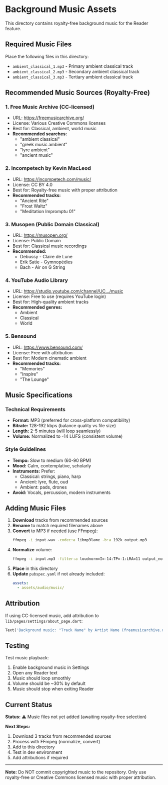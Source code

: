 # Background Music Assets

This directory contains royalty-free background music for the Reader feature.

## Required Music Files

Place the following files in this directory:

- `ambient_classical_1.mp3` - Primary ambient classical track
- `ambient_classical_2.mp3` - Secondary ambient classical track
- `ambient_classical_3.mp3` - Tertiary ambient classical track

## Recommended Music Sources (Royalty-Free)

### 1. **Free Music Archive** (CC-licensed)
- URL: https://freemusicarchive.org/
- License: Various Creative Commons licenses
- Best for: Classical, ambient, world music
- **Recommended searches:**
  - "ambient classical"
  - "greek music ambient"
  - "lyre ambient"
  - "ancient music"

### 2. **Incompetech** by Kevin MacLeod
- URL: https://incompetech.com/music/
- License: CC BY 4.0
- Best for: Royalty-free music with proper attribution
- **Recommended tracks:**
  - "Ancient Rite"
  - "Frost Waltz"
  - "Meditation Impromptu 01"

### 3. **Musopen** (Public Domain Classical)
- URL: https://musopen.org/
- License: Public Domain
- Best for: Classical music recordings
- **Recommended:**
  - Debussy - Claire de Lune
  - Erik Satie - Gymnopédies
  - Bach - Air on G String

### 4. **YouTube Audio Library**
- URL: https://studio.youtube.com/channel/UC.../music
- License: Free to use (requires YouTube login)
- Best for: High-quality ambient tracks
- **Recommended genres:**
  - Ambient
  - Classical
  - World

### 5. **Bensound**
- URL: https://www.bensound.com/
- License: Free with attribution
- Best for: Modern cinematic ambient
- **Recommended tracks:**
  - "Memories"
  - "Inspire"
  - "The Lounge"

## Music Specifications

### Technical Requirements
- **Format:** MP3 (preferred for cross-platform compatibility)
- **Bitrate:** 128-192 kbps (balance quality vs file size)
- **Length:** 2-5 minutes (will loop seamlessly)
- **Volume:** Normalized to -14 LUFS (consistent volume)

### Style Guidelines
- **Tempo:** Slow to medium (60-90 BPM)
- **Mood:** Calm, contemplative, scholarly
- **Instruments:** Prefer:
  - Classical: strings, piano, harp
  - Ancient: lyre, flute, oud
  - Ambient: pads, drones
- **Avoid:** Vocals, percussion, modern instruments

## Adding Music Files

1. **Download** tracks from recommended sources
2. **Rename** to match required filenames above
3. **Convert** to MP3 if needed (use FFmpeg):
   ```bash
   ffmpeg -i input.wav -codec:a libmp3lame -b:a 192k output.mp3
   ```
4. **Normalize** volume:
   ```bash
   ffmpeg -i input.mp3 -filter:a loudnorm=I=-14:TP=-1:LRA=11 output_normalized.mp3
   ```
5. **Place** in this directory
6. **Update** `pubspec.yaml` if not already included:
   ```yaml
   assets:
     - assets/audio/music/
   ```

## Attribution

If using CC-licensed music, add attribution to `lib/pages/settings/about_page.dart`:

```dart
Text('Background music: "Track Name" by Artist Name (freemusicarchive.org)'),
```

## Testing

Test music playback:

1. Enable background music in Settings
2. Open any Reader text
3. Music should loop smoothly
4. Volume should be ~30% by default
5. Music should stop when exiting Reader

## Current Status

**Status:** ⚠️ Music files not yet added (awaiting royalty-free selection)

**Next Steps:**
1. Download 3 tracks from recommended sources
2. Process with FFmpeg (normalize, convert)
3. Add to this directory
4. Test in dev environment
5. Add attributions if required

---

**Note:** Do NOT commit copyrighted music to the repository. Only use royalty-free or Creative Commons licensed music with proper attribution.

